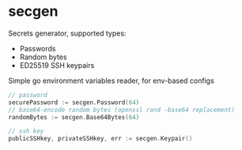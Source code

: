 # secgen

Secrets generator, supported types:

* Passwords
* Random bytes
* ED25519 SSH keypairs

Simple go environment variables reader, for env-based configs

```go
// password
securePassword := secgen.Password(64)
// base64-encode random bytes (openssl rand -base64 replacement)
randomBytes := secgen.Base64Bytes(64)

// ssh key
publicSSHkey, privateSSHkey, err := secgen.Keypair()
```
